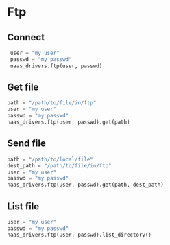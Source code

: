 # Ftp

## Connect

```python
 user = "my user"
 passwd = "my passwd"
 naas_drivers.ftp(user, passwd)
```

## Get file

```python
path = "/path/to/file/in/ftp"
user = "my user"
passwd = "my passwd"
naas_drivers.ftp(user, passwd).get(path)
```

## Send file

```python
path = "/path/to/local/file"
dest_path = "/path/to/file/in/ftp"
user = "my user"
passwd = "my passwd"
naas_drivers.ftp(user, passwd).get(path, dest_path)
```

## List file

```python
user = "my user"
passwd = "my passwd"
naas_drivers.ftp(user, passwd).list_directory()
```

